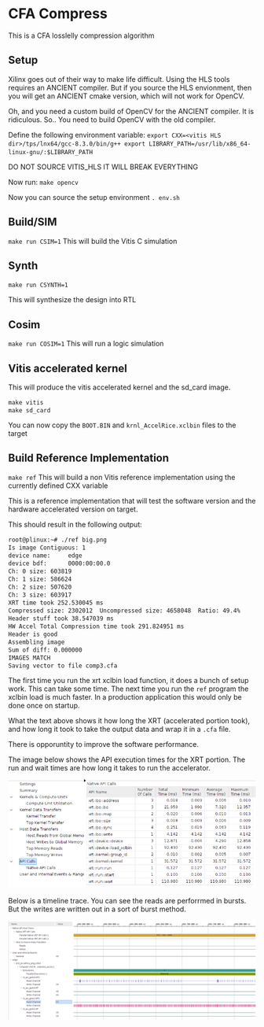 # CFA Compress

This is a CFA losslelly compression algorithm

## Setup
Xilinx goes out of their way to make life difficult. Using the HLS tools
requires an ANCIENT compiler. But if you source the HLS envionment, then
you will get an ANCIENT cmake version, which will not work for OpenCV.

Oh, and you need a custom build of OpenCV for the ANCIENT compiler. It is
ridiculous. So.. You need to build OpenCV with the old compiler.

Define the following environment variable:
`
export CXX=<vitis HLS dir>/tps/lnx64/gcc-8.3.0/bin/g++
export LIBRARY_PATH=/usr/lib/x86_64-linux-gnu/:$LIBRARY_PATH
`

DO NOT SOURCE VITIS_HLS IT WILL BREAK EVERYTHING

Now run:
`make opencv`

Now you can source the setup environment
`. env.sh`

## Build/SIM
`make run CSIM=1`
This will build the Vitis C simulation

## Synth
`make run CSYNTH=1`

This will synthesize the design into RTL

## Cosim
`make run COSIM=1`
This will run a logic simulation

## Vitis accelerated kernel
This will produce the vitis accelerated kernel and the sd_card image.

    make vitis
    make sd_card

You can now copy the `BOOT.BIN` and `krnl_AccelRice.xclbin` files to the target

## Build Reference Implementation
`make ref`
This will build a non Vitis reference implementation using the currently
defined CXX variable

This is a reference implementation that will test the software version
and the hardware accelerated version on target.

This should result in the following output:

    root@plinux:~# ./ref big.png
    Is image Contiguous: 1
    device name:     edge
    device bdf:      0000:00:00.0
    Ch: 0 size: 603819
    Ch: 1 size: 586624
    Ch: 2 size: 507620
    Ch: 3 size: 603917
    XRT time took 252.530045 ms
    Compressed size: 2302012  Uncompressed size: 4658048  Ratio: 49.4%
    Header stuff took 38.547039 ms
    HW Accel Total Compression time took 291.824951 ms
    Header is good
    Assembling image
    Sum of diff: 0.000000
    IMAGES MATCH
    Saving vector to file comp3.cfa

The first time you run the xrt xclbin load function, it does a bunch of setup
work. This can take some time. The next time you run the `ref` program the
xclbin load is much faster. In a production application this would only be done
once on startup.

What the text above shows it how long the XRT (accelerated portion took),
and how long it took to take the output data and wrap it in a `.cfa` file.

There is opporuntity to improve the software performance.

The image below shows the API execution times for the XRT portion. The run and
wait times are how long it takes to run the accelerator.

![XRT API times](docs/api_performance.png "XRT API times")

Below is a timeline trace. You can see the reads are perforrmed in bursts.
But the writes are written out in a sort of burst method.

![timeline trace](docs/timeline_trace.png "timeline trace")

